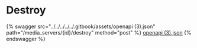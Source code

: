 # Destroy

{% swagger src="../../../../../.gitbook/assets/openapi (3).json" path="/media_servers/{id}/destroy" method="post" %}
[openapi (3).json](<../../../../../.gitbook/assets/openapi (3).json>)
{% endswagger %}
